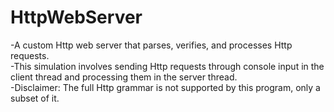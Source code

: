 # HttpWebServer
-A custom Http web server that parses, verifies, and processes Http requests.<br/>
-This simulation involves sending Http requests through console input in the client thread and processing them in the server thread.<br/>
-Disclaimer: The full Http grammar is not supported by this program, only a subset of it.

